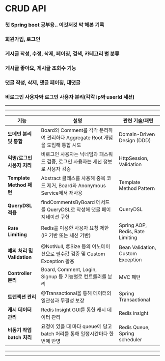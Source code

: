 # CRUD API
### 첫 Spring boot 공부용.. 이것저것 막 해본 기록
### 회원가입, 로그인
### 게시글 작성, 수정, 삭제, 페이징, 검색, 카테고리 별 분류
### 게시글 좋아요, 게시글 조회수 기능
### 댓글 작성, 삭제, 댓글 페이징, 대댓글
### 비로그인 사용자와 로그인 사용자 분리(각각 ip와 userId 세션)

---
---


| **기능**                 | **설명**                                                 | **관련 기술/패턴**                      |
|------------------------|--------------------------------------------------------|-----------------------------------|
| **도메인 분리 및 통합**        | Board와 Comment를 각각 분리하여 관리하다 Aggregate Root 개념을 도입해 통합 시도 | Domain-Driven Design (DDD)        |
| **익명/로그인 사용자 처리**      | 비로그인 사용자는 닉네임과 패스워드 검증, 로그인 사용자는 세션 정보로 사용자 검증         | HttpSession, Validation           |
| **Template Method 패턴** | Abstract 클래스를 사용해 중복 코드 제거, Board와 Anonymous Service에서 재사용 | Template Method Pattern           |
| **QueryDSL 적용**        | findCommentsByBoard 메서드를 QueryDSL로 작성해 댓글 페이지네이션 구현    | QueryDSL                          |
| **Rate Limiting**      | Redis를 이용한 사용자 요청 제한 (IP 기반 또는 세션 기반)                  | Spring AOP, Redis, Rate Limiting  |
| **예외 처리 및 Validation** | @NotNull, @Size 등의 어노테이션으로 필수값 검증 및 Custom Exception 활용 | Bean Validation, Custom Exception |
| **Controller 분리**      | Board, Comment, Login, Signup 등 기능별로 컨트롤러를 분리          | MVC 패턴                            |
| **트랜잭션 관리**            | @Transactional을 통해 데이터의 일관성과 무결성 보장                    | Spring Transactional              |
| **캐시 데이터 관리**          | Redis Insight GUI를 통한 캐시 데이터 관리                        | Redis insight                     |
| **비동기 작업 batch 처리**    | 요청이 있을 때 마다 queue에 담고 batch 처리를 통해 일정시간마다 한번에 반영       | Redis Queue, Spring scheduler     |

---
---


